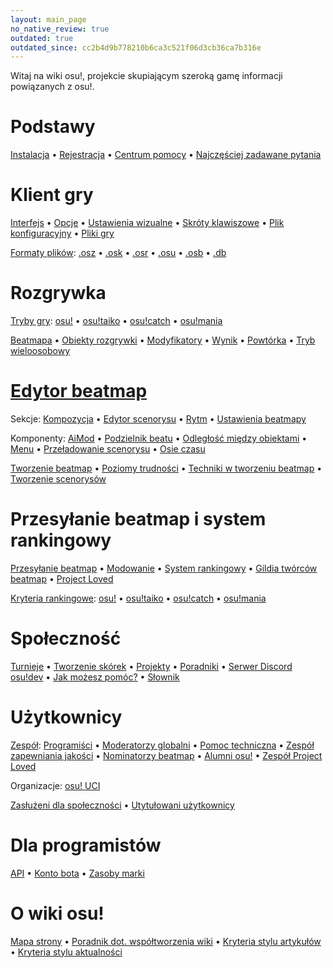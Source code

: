 ```yaml
---
layout: main_page
no_native_review: true
outdated: true
outdated_since: cc2b4d9b778210b6ca3c521f06d3cb36ca7b316e
---
```


<div class="wiki-main-page__blurb">
Witaj na wiki osu!, projekcie skupiającym szeroką gamę informacji powiązanych z osu!.
</div>

<div class="wiki-main-page__panels">
<div class="wiki-main-page-panel wiki-main-page-panel--full">

# Podstawy

[Instalacja](/wiki/Installation) • [Rejestracja](/wiki/Registration) • [Centrum pomocy](/wiki/Help_Centre) • [Najczęściej zadawane pytania](/wiki/FAQ)

</div>
<div class="wiki-main-page-panel">

# Klient gry

[Interfejs](/wiki/Interface) • [Opcje](/wiki/Options) • [Ustawienia wizualne](/wiki/Visual_Settings) • [Skróty klawiszowe](/wiki/Shortcut_key_reference) • [Plik konfiguracyjny](/wiki/osu!_Program_Files/User_Configuration_File) • [Pliki gry](/wiki/osu!_Program_Files)

[Formaty plików](/wiki/osu!_File_Formats): [.osz](/wiki/osu!_File_Formats/Osz_(file_format)) • [.osk](/wiki/osu!_File_Formats/Osk_(file_format)) • [.osr](/wiki/osu!_File_Formats/Osr_(file_format)) • [.osu](/wiki/osu!_File_Formats/Osu_(file_format)) • [.osb](/wiki/osu!_File_Formats/Osb_(file_format)) • [.db](/wiki/osu!_File_Formats/Db_(file_format))

</div>
<div class="wiki-main-page-panel">

# Rozgrywka

[Tryby gry](/wiki/Game_mode): [osu!](/wiki/Game_mode/osu!) • [osu!taiko](/wiki/Game_mode/osu!taiko) • [osu!catch](/wiki/Game_mode/osu!catch) • [osu!mania](/wiki/Game_mode/osu!mania)

[Beatmapa](/wiki/Beatmap) • [Obiekty rozgrywki](/wiki/Hit_object) • [Modyfikatory](/wiki/Game_modifier) • [Wynik](/wiki/Score) • [Powtórka](/wiki/Replay) • [Tryb wieloosobowy](/wiki/Multi)

</div>
<div class="wiki-main-page-panel">

# [Edytor beatmap](/wiki/Beatmap_Editor)

Sekcje: [Kompozycja](/wiki/Beatmap_Editor/Compose) • [Edytor scenorysu](/wiki/Beatmap_Editor/Design) • [Rytm](/wiki/Beatmap_Editor/Timing) • [Ustawienia beatmapy](/wiki/Beatmap_Editor/Song_Setup)

Komponenty: [AiMod](/wiki/Beatmap_Editor/AiMod) • [Podzielnik beatu](/wiki/Beatmap_Editor/Beat_Snap_Divisor) • [Odległość między obiektami](/wiki/Beatmap_Editor/Distance_Snap) • [Menu](/wiki/Beatmap_Editor/Menu) • [Przeładowanie scenorysu](/wiki/Beatmap_Editor/SB_Load) • [Osie czasu](/wiki/Beatmap_Editor/Timelines)

[Tworzenie beatmap](/wiki/Beatmapping) • [Poziomy trudności](/wiki/Beatmap/Difficulty) • [Techniki w tworzeniu beatmap](/wiki/Mapping_Techniques) • [Tworzenie scenorysów](/wiki/Storyboarding)

</div>
<div class="wiki-main-page-panel">

# Przesyłanie beatmap i system rankingowy

[Przesyłanie beatmap](/wiki/Submission) • [Modowanie](/wiki/Modding) • [System rankingowy](/wiki/Beatmap_ranking_procedure) • [Gildia twórców beatmap](/wiki/Mappers_Guild) • [Project Loved](/wiki/Project_Loved)

[Kryteria rankingowe](/wiki/Ranking_Criteria): [osu!](/wiki/Ranking_Criteria/osu!) • [osu!taiko](/wiki/Ranking_Criteria/osu!taiko) • [osu!catch](/wiki/Ranking_Criteria/osu!catch) • [osu!mania](/wiki/Ranking_Criteria/osu!mania)

</div>
<div class="wiki-main-page-panel">

# Społeczność

[Turnieje](/wiki/Tournaments) • [Tworzenie skórek](/wiki/Skinning) • [Projekty](/wiki/Projects) • [Poradniki](/wiki/Guides) • [Serwer Discord osu!dev](/wiki/osu!dev_Discord_server) • [Jak możesz pomóc?](/wiki/How_You_Can_Help!) • [Słownik](/wiki/Glossary)

</div>
<div class="wiki-main-page-panel">

# Użytkownicy

[Zespół](/wiki/People/The_Team): [Programiści](/wiki/People/The_Team/Developers) • [Moderatorzy globalni](/wiki/People/The_Team/Global_Moderation_Team) • [Pomoc techniczna](/wiki/People/The_Team/Support_Team) • [Zespół zapewniania jakości](/wiki/People/The_Team/Nomination_Assessment_Team) • [Nominatorzy beatmap](/wiki/People/The_Team/Beatmap_Nominators) • [Alumni osu!](/wiki/People/The_Team/osu!_Alumni) • [Zespół Project Loved](/wiki/People/The_Team/Project_Loved_Team)

Organizacje: [osu! UCI](/wiki/Organisations/osu!_UCI)

[Zasłużeni dla społeczności](/wiki/People/Community_Contributors) • [Utytułowani użytkownicy](/wiki/People/Users_with_unique_titles)

</div>
<div class="wiki-main-page-panel">

# Dla programistów

[API](/wiki/osu!api) • [Konto bota](/wiki/Bot_account) • [Zasoby marki](/wiki/Brand_identity_guidelines)

</div>
<div class="wiki-main-page-panel">

# O wiki osu!

[Mapa strony](/wiki/Sitemap) • [Poradnik dot. współtworzenia wiki](/wiki/osu!_wiki_Contribution_Guide) • [Kryteria stylu artykułów](/wiki/Article_Styling_Criteria) • [Kryteria stylu aktualności](/wiki/News_Styling_Criteria)

</div>
</div>
